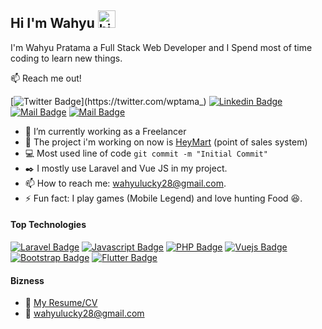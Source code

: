 ## Hi I'm Wahyu <img src="https://user-images.githubusercontent.com/1303154/88677602-1635ba80-d120-11ea-84d8-d263ba5fc3c0.gif" width="28px" alt="hi">

I'm Wahyu Pratama a Full Stack Web Developer and I Spend most of time coding to learn new things.

:mailbox: Reach me out!

[![Twitter Badge](https://img.shields.io/badge/-@wptama_-1ca0f1?style=flat&labelColor=1ca0f1&logo=twitter&logoColor=white&link=https://twitter.com/wptama_)](https://twitter.com/wptama_) [![Linkedin Badge](https://img.shields.io/badge/-wahyu-0e76a8?style=flat&labelColor=0e76a8&logo=linkedin&logoColor=white)](https://www.linkedin.com/in/wahyu-pratama-772008b6?lipi=urn%3Ali%3Apage%3Ad_flagship3_profile_view_base_contact_details%3BZ7CXYigDTSyKCG3WGbzNHA%3D%3D) [![Mail Badge](https://img.shields.io/badge/-@wptama28-e84393?style=flat&labelColor=e84393&logo=instagram&logoColor=white)](https://instagram.com/wptama28) [![Mail Badge](https://img.shields.io/badge/-wahyu-c0392b?style=flat&labelColor=c0392b&logo=gmail&logoColor=white)](mailto:wptama28@gmail.com)

<!-- TODO: Add last video link -->

- :office: I’m currently working as a Freelancer
- :rocket: The project i'm working on now is [HeyMart](#) (point of sales system)
- :computer: Most used line of code `git commit -m "Initial Commit"`
- :black_nib: I mostly use Laravel and Vue JS in my project.
- 📫 How to reach me: wahyulucky28@gmail.com.
- ⚡ Fun fact: I play games (Mobile Legend) and love hunting Food 😆.

#### Top Technologies

<!-- TODO: Make technologies links takes you to repositories -->

[![Laravel Badge](https://img.shields.io/badge/-Laravel-F05340?style=for-the-badge&labelColor=black&logo=laravel&logoColor=F05340)](#) [![Javascript Badge](https://img.shields.io/badge/-Javascript-F0DB4F?style=for-the-badge&labelColor=black&logo=javascript&logoColor=F0DB4F)](#) [![PHP Badge](https://img.shields.io/badge/-Php-868FB9?style=for-the-badge&labelColor=black&logo=php&logoColor=868FB9)](#) [![Vuejs Badge](https://img.shields.io/badge/-Vuejs-41B883?style=for-the-badge&labelColor=black&logo=vue.js&logoColor=3C873A)](#) [![Bootstrap Badge](https://img.shields.io/badge/-Bootstrap-563E7B?style=for-the-badge&labelColor=black&logo=bootstrap&logoColor=563E7B)](#) [![Flutter Badge](https://img.shields.io/badge/-Flutter-17ABDB?style=for-the-badge&labelColor=black&logo=flutter&logoColor=17ABDB)](#)


#### Bizness
- :paperclip: [My Resume/CV](#)
- :email: wahyulucky28@gmail.com
